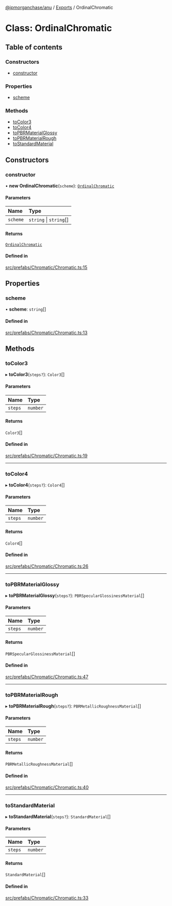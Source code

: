 [@jpmorganchase/anu](../README.md) / [Exports](../modules.md) / OrdinalChromatic

# Class: OrdinalChromatic

## Table of contents

### Constructors

- [constructor](OrdinalChromatic.md#constructor)

### Properties

- [scheme](OrdinalChromatic.md#scheme)

### Methods

- [toColor3](OrdinalChromatic.md#tocolor3)
- [toColor4](OrdinalChromatic.md#tocolor4)
- [toPBRMaterialGlossy](OrdinalChromatic.md#topbrmaterialglossy)
- [toPBRMaterialRough](OrdinalChromatic.md#topbrmaterialrough)
- [toStandardMaterial](OrdinalChromatic.md#tostandardmaterial)

## Constructors

### constructor

• **new OrdinalChromatic**(`scheme`): [`OrdinalChromatic`](OrdinalChromatic.md)

#### Parameters

| Name | Type |
| :------ | :------ |
| `scheme` | `string` \| `string`[] |

#### Returns

[`OrdinalChromatic`](OrdinalChromatic.md)

#### Defined in

[src/prefabs/Chromatic/Chromatic.ts:15](https://github.com/jpmorganchase/anu/blob/a8fa57b8/src/prefabs/Chromatic/Chromatic.ts#L15)

## Properties

### scheme

• **scheme**: `string`[]

#### Defined in

[src/prefabs/Chromatic/Chromatic.ts:13](https://github.com/jpmorganchase/anu/blob/a8fa57b8/src/prefabs/Chromatic/Chromatic.ts#L13)

## Methods

### toColor3

▸ **toColor3**(`steps?`): `Color3`[]

#### Parameters

| Name | Type |
| :------ | :------ |
| `steps` | `number` |

#### Returns

`Color3`[]

#### Defined in

[src/prefabs/Chromatic/Chromatic.ts:19](https://github.com/jpmorganchase/anu/blob/a8fa57b8/src/prefabs/Chromatic/Chromatic.ts#L19)

___

### toColor4

▸ **toColor4**(`steps?`): `Color4`[]

#### Parameters

| Name | Type |
| :------ | :------ |
| `steps` | `number` |

#### Returns

`Color4`[]

#### Defined in

[src/prefabs/Chromatic/Chromatic.ts:26](https://github.com/jpmorganchase/anu/blob/a8fa57b8/src/prefabs/Chromatic/Chromatic.ts#L26)

___

### toPBRMaterialGlossy

▸ **toPBRMaterialGlossy**(`steps?`): `PBRSpecularGlossinessMaterial`[]

#### Parameters

| Name | Type |
| :------ | :------ |
| `steps` | `number` |

#### Returns

`PBRSpecularGlossinessMaterial`[]

#### Defined in

[src/prefabs/Chromatic/Chromatic.ts:47](https://github.com/jpmorganchase/anu/blob/a8fa57b8/src/prefabs/Chromatic/Chromatic.ts#L47)

___

### toPBRMaterialRough

▸ **toPBRMaterialRough**(`steps?`): `PBRMetallicRoughnessMaterial`[]

#### Parameters

| Name | Type |
| :------ | :------ |
| `steps` | `number` |

#### Returns

`PBRMetallicRoughnessMaterial`[]

#### Defined in

[src/prefabs/Chromatic/Chromatic.ts:40](https://github.com/jpmorganchase/anu/blob/a8fa57b8/src/prefabs/Chromatic/Chromatic.ts#L40)

___

### toStandardMaterial

▸ **toStandardMaterial**(`steps?`): `StandardMaterial`[]

#### Parameters

| Name | Type |
| :------ | :------ |
| `steps` | `number` |

#### Returns

`StandardMaterial`[]

#### Defined in

[src/prefabs/Chromatic/Chromatic.ts:33](https://github.com/jpmorganchase/anu/blob/a8fa57b8/src/prefabs/Chromatic/Chromatic.ts#L33)
